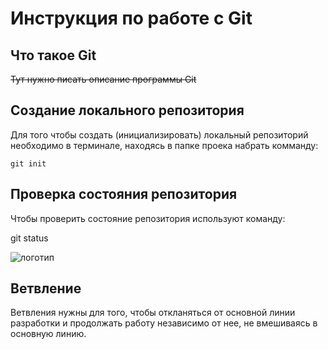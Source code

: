 # **Инструкция по работе с Git**

## Что такое Git

~~Тут нужно писать описание программы Git~~

## Создание локального репозитория

Для того чтобы создать (инициализировать) локальный репозиторий необходимо в терминале, находясь в папке проека набрать комманду:

    git init

## Проверка состояния репозитория

Чтобы проверить состояние репозитория используют команду:

git status

![логотип](images\git.jpg)

## Ветвление

Ветвления нужны для того, чтобы откланяться от основной линии разработки и продолжать работу независимо от нее, не вмешиваясь в основную линию.


    

